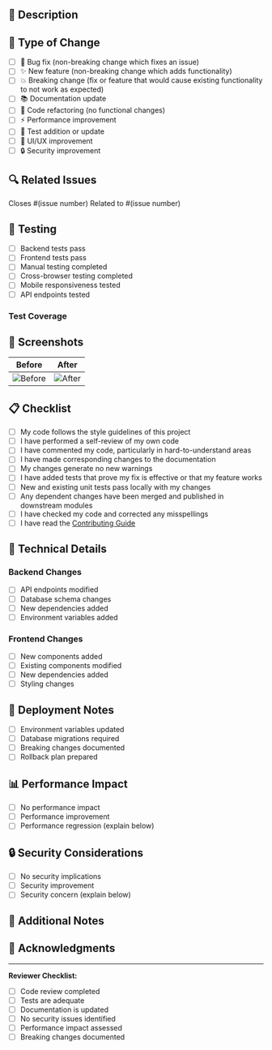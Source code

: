 ## 📝 Description
<!-- Provide a brief description of the changes made -->

## 🎯 Type of Change
<!-- Mark the appropriate option(s) with [x] -->

- [ ] 🐛 Bug fix (non-breaking change which fixes an issue)
- [ ] ✨ New feature (non-breaking change which adds functionality)
- [ ] 💥 Breaking change (fix or feature that would cause existing functionality to not work as expected)
- [ ] 📚 Documentation update
- [ ] 🔧 Code refactoring (no functional changes)
- [ ] ⚡ Performance improvement
- [ ] 🧪 Test addition or update
- [ ] 🎨 UI/UX improvement
- [ ] 🔒 Security improvement

## 🔍 Related Issues
<!-- Link to any related issues using #issue_number -->

Closes #(issue number)
Related to #(issue number)

## 🧪 Testing
<!-- Describe the tests you ran and their results -->

- [ ] Backend tests pass
- [ ] Frontend tests pass
- [ ] Manual testing completed
- [ ] Cross-browser testing completed
- [ ] Mobile responsiveness tested
- [ ] API endpoints tested

### Test Coverage
<!-- If applicable, mention test coverage changes -->

## 📸 Screenshots
<!-- Add screenshots for UI changes -->

| Before | After |
|--------|-------|
| ![Before](url) | ![After](url) |

## 📋 Checklist
<!-- Go over all the following points, and put an `x` in all the boxes that apply -->

- [ ] My code follows the style guidelines of this project
- [ ] I have performed a self-review of my own code
- [ ] I have commented my code, particularly in hard-to-understand areas
- [ ] I have made corresponding changes to the documentation
- [ ] My changes generate no new warnings
- [ ] I have added tests that prove my fix is effective or that my feature works
- [ ] New and existing unit tests pass locally with my changes
- [ ] Any dependent changes have been merged and published in downstream modules
- [ ] I have checked my code and corrected any misspellings
- [ ] I have read the [Contributing Guide](CONTRIBUTING.md)

## 🔧 Technical Details
<!-- Provide technical details about the implementation -->

### Backend Changes
- [ ] API endpoints modified
- [ ] Database schema changes
- [ ] New dependencies added
- [ ] Environment variables added

### Frontend Changes
- [ ] New components added
- [ ] Existing components modified
- [ ] New dependencies added
- [ ] Styling changes

## 🚀 Deployment Notes
<!-- Any special deployment considerations -->

- [ ] Environment variables updated
- [ ] Database migrations required
- [ ] Breaking changes documented
- [ ] Rollback plan prepared

## 📊 Performance Impact
<!-- Describe any performance implications -->

- [ ] No performance impact
- [ ] Performance improvement
- [ ] Performance regression (explain below)

## 🔒 Security Considerations
<!-- Any security implications -->

- [ ] No security implications
- [ ] Security improvement
- [ ] Security concern (explain below)

## 📝 Additional Notes
<!-- Any other information that should be included -->

## 🙏 Acknowledgments
<!-- Credit any collaborators or resources used -->

---

**Reviewer Checklist:**
- [ ] Code review completed
- [ ] Tests are adequate
- [ ] Documentation is updated
- [ ] No security issues identified
- [ ] Performance impact assessed
- [ ] Breaking changes documented
